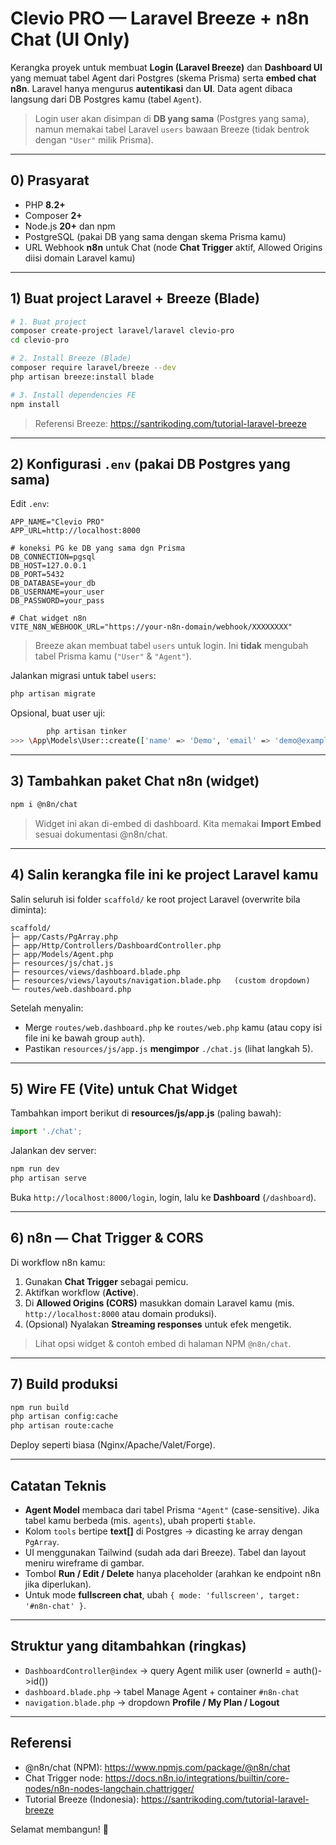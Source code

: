 # Clevio PRO — Laravel Breeze + n8n Chat (UI Only)

Kerangka proyek untuk membuat **Login (Laravel Breeze)** dan **Dashboard UI** yang memuat tabel Agent dari Postgres (skema Prisma) serta **embed chat n8n**. 
Laravel hanya mengurus **autentikasi** dan **UI**. Data agent dibaca langsung dari DB Postgres kamu (tabel `Agent`).

> Login user akan disimpan di **DB yang sama** (Postgres yang sama), namun memakai tabel Laravel `users` bawaan Breeze (tidak bentrok dengan `"User"` milik Prisma).

---

## 0) Prasyarat
- PHP **8.2+**
- Composer **2+**
- Node.js **20+** dan npm
- PostgreSQL (pakai DB yang sama dengan skema Prisma kamu)
- URL Webhook **n8n** untuk Chat (node **Chat Trigger** aktif, Allowed Origins diisi domain Laravel kamu)

---

## 1) Buat project Laravel + Breeze (Blade)

```bash
# 1. Buat project
composer create-project laravel/laravel clevio-pro
cd clevio-pro

# 2. Install Breeze (Blade)
composer require laravel/breeze --dev
php artisan breeze:install blade

# 3. Install dependencies FE
npm install
```

> Referensi Breeze: https://santrikoding.com/tutorial-laravel-breeze

---

## 2) Konfigurasi `.env` (pakai DB Postgres yang sama)
Edit `.env`:

```env
APP_NAME="Clevio PRO"
APP_URL=http://localhost:8000

# koneksi PG ke DB yang sama dgn Prisma
DB_CONNECTION=pgsql
DB_HOST=127.0.0.1
DB_PORT=5432
DB_DATABASE=your_db
DB_USERNAME=your_user
DB_PASSWORD=your_pass

# Chat widget n8n
VITE_N8N_WEBHOOK_URL="https://your-n8n-domain/webhook/XXXXXXXX"
```

> Breeze akan membuat tabel `users` untuk login. Ini **tidak** mengubah tabel Prisma kamu (`"User"` & `"Agent"`).

Jalankan migrasi untuk tabel `users`:
```bash
php artisan migrate
```

Opsional, buat user uji:
```bash
        php artisan tinker
>>> \App\Models\User::create(['name' => 'Demo', 'email' => 'demo@example.com', 'password' => bcrypt('password')]);
```

---

## 3) Tambahkan paket Chat n8n (widget)
```bash
npm i @n8n/chat
```

> Widget ini akan di-embed di dashboard. Kita memakai **Import Embed** sesuai dokumentasi @n8n/chat.

---

## 4) Salin kerangka file ini ke project Laravel kamu
Salin seluruh isi folder `scaffold/` ke root project Laravel (overwrite bila diminta):

```
scaffold/
├─ app/Casts/PgArray.php
├─ app/Http/Controllers/DashboardController.php
├─ app/Models/Agent.php
├─ resources/js/chat.js
├─ resources/views/dashboard.blade.php
├─ resources/views/layouts/navigation.blade.php   (custom dropdown)
└─ routes/web.dashboard.php
```

Setelah menyalin:
- Merge `routes/web.dashboard.php` ke `routes/web.php` kamu (atau copy isi file ini ke bawah group `auth`).
- Pastikan `resources/js/app.js` **mengimpor** `./chat.js` (lihat langkah 5).

---

## 5) Wire FE (Vite) untuk Chat Widget
Tambahkan import berikut di **resources/js/app.js** (paling bawah):

```js
import './chat';
```

Jalankan dev server:
```bash
npm run dev
php artisan serve
```

Buka `http://localhost:8000/login`, login, lalu ke **Dashboard** (`/dashboard`).

---

## 6) n8n — Chat Trigger & CORS
Di workflow n8n kamu:
1. Gunakan **Chat Trigger** sebagai pemicu.
2. Aktifkan workflow (**Active**).
3. Di **Allowed Origins (CORS)** masukkan domain Laravel kamu (mis. `http://localhost:8000` atau domain produksi).
4. (Opsional) Nyalakan **Streaming responses** untuk efek mengetik.

> Lihat opsi widget & contoh embed di halaman NPM `@n8n/chat`.

---

## 7) Build produksi
```bash
npm run build
php artisan config:cache
php artisan route:cache
```

Deploy seperti biasa (Nginx/Apache/Valet/Forge).

---

## Catatan Teknis
- **Agent Model** membaca dari tabel Prisma `"Agent"` (case-sensitive). Jika tabel kamu berbeda (mis. `agents`), ubah properti `$table`.
- Kolom `tools` bertipe **text[]** di Postgres → dicasting ke array dengan `PgArray`.
- UI menggunakan Tailwind (sudah ada dari Breeze). Tabel dan layout meniru wireframe di gambar.
- Tombol **Run / Edit / Delete** hanya placeholder (arahkan ke endpoint n8n jika diperlukan).
- Untuk mode **fullscreen chat**, ubah `{ mode: 'fullscreen', target: '#n8n-chat' }`.

---

## Struktur yang ditambahkan (ringkas)
- `DashboardController@index` → query Agent milik user (ownerId = auth()->id())
- `dashboard.blade.php` → tabel Manage Agent + container `#n8n-chat`
- `navigation.blade.php` → dropdown **Profile / My Plan / Logout**

---

## Referensi
- @n8n/chat (NPM): https://www.npmjs.com/package/@n8n/chat
- Chat Trigger node: https://docs.n8n.io/integrations/builtin/core-nodes/n8n-nodes-langchain.chattrigger/
- Tutorial Breeze (Indonesia): https://santrikoding.com/tutorial-laravel-breeze

Selamat membangun! 🎉